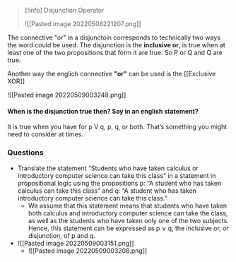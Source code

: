 

>[!info] Disjunction Operator 
>
> ![[Pasted image 20220508221207.png]]
>

The connective "or" in a disjunctoin corresponds to technically two ways the word could be used. 
The disjunction is the **inclusive or**, is true when at least one of the two propositions that form it are true. So P or Q  and Q are true.

Another way the englich connective **"or"** can be used is the [[Exclusive XOR]]


![[Pasted image 20220509003248.png]]


#### When is the disjunction true then? Say in an english statement? 
It is true when you have for p V q, p, q, or both. That’s something you might need to consider at times. 

### Questions 

- Translate the statement “Students who have taken calculus or introductory computer science can take this class” in a statement in propositional logic using the propositions p: “A student who has taken calculus can take this class” and q: “A student who has taken introductory computer science can take this class.”
	-   We assume that this statement means that students who have taken both calculus and introductory computer science can take the class, as well as the students who have taken only one of the two subjects. Hence, this statement can be expressed as p ∨ q, the inclusive or, or disjunction, of p and q.
- ![[Pasted image 20220509003151.png]]
	-  ![[Pasted image 20220509003208.png]]




